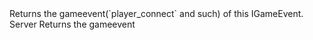 <function name="GetName" parent="IGameEvent" type="classfunc">
	<description>
		Returns the gameevent(`player_connect` and such) of this IGameEvent.
		<added version="0.5"></added>
	</description>
	<realm>Server</realm>
	<rets>
		<ret name="gameevent" type="string">Returns the gameevent</ret>
	</rets>
</function>